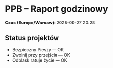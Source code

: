 # PPB – Raport godzinowy
**Czas (Europe/Warsaw):** 2025-09-27 20:28

## Status projektów
- Bezpieczny Pieszy — OK
- Zwolnij przy przejściu — OK
- Odblask ratuje życie — OK

